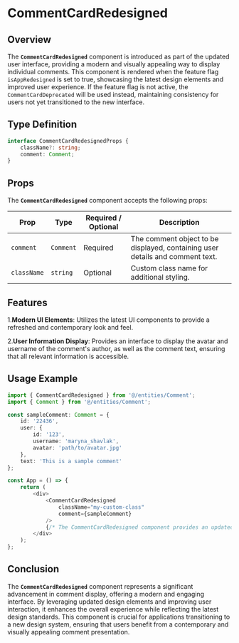 # CommentCardRedesigned

## Overview
The **`CommentCardRedesigned`** component is introduced as part of the updated user interface, providing a modern and visually appealing way to display individual comments. 
This component is rendered when the feature flag `isAppRedesigned` is set to true, showcasing the latest design elements and improved user experience. 
If the feature flag is not active, the `CommentCardDeprecated` will be used instead, maintaining consistency for users not yet transitioned to the new interface.

## Type Definition 
```typescript
interface CommentCardRedesignedProps {
    className?: string;
    comment: Comment;
}
```

## Props
The **`CommentCardRedesigned`** component accepts the following props:

| Prop       | Type       | Required / Optional | Description                                                               |
|------------|------------|----------------------|---------------------------------------------------------------------------|
| `comment` | `Comment`   | Required             | The comment object to be displayed, containing user details and comment text.             |
| `className` | `string`   | Optional             | Custom class name for additional styling.                                 |


## Features
1.**Modern UI Elements**: Utilizes the latest UI components to provide a refreshed and contemporary look and feel.

2.**User Information Display**: Provides an interface to display the avatar and username of the comment's author, as well as the comment text, ensuring that all relevant information is accessible.

## Usage Example
```typescript jsx
import { CommentCardRedesigned } from '@/entities/Comment';
import { Comment } from '@/entities/Comment';

const sampleComment: Comment = {
    id: '22436',
    user: {
        id: '123',
        username: 'maryna_shavlak',
        avatar: 'path/to/avatar.jpg'
    },
    text: 'This is a sample comment'
};

const App = () => {
    return (
        <div>
            <CommentCardRedesigned
                className="my-custom-class"
                comment={sampleComment}
            />
            {/* The CommentCardRedesigned component provides an updated look for displaying comments */}
        </div>
    );
};

```
## Conclusion
The **`CommentCardRedesigned`** component represents a significant advancement in comment display, offering a modern and engaging interface. By leveraging updated design elements and improving user interaction, it enhances the overall experience while reflecting the latest design standards. This component is crucial for applications transitioning to a new design system, ensuring that users benefit from a contemporary and visually appealing comment presentation.
